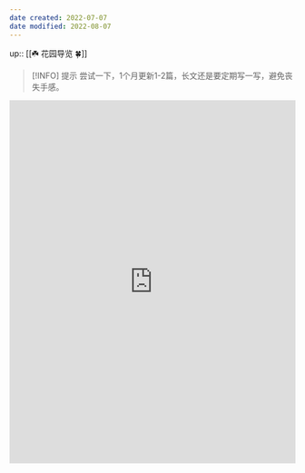 ```yaml
---
date created: 2022-07-07
date modified: 2022-08-07
---
```


up:: [[☘️ 花园导览 🍀]]

> [!INFO] 提示
> 尝试一下，1个月更新1-2篇，长文还是要定期写一写，避免丧失手感。

<iframe border=0 frameborder=0 src="https://oldwinter.zhubai.love/" allow="fullscreen" style="height: 640px; width: 100%; z-index: 999;"></iframe>
